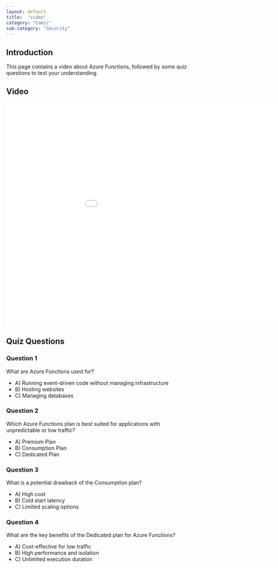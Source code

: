 ```yaml
---
layout: default
title:  "video"
category: "Comic"
sub-category: "Security"
---
```

## Introduction
This page contains a video about Azure Functions, followed by some quiz questions to test your understanding.

## Video
<div class="smart-player-embed-container">
    <iframe class="smart-player-embed-iframe" id="embeddedSmartPlayerInstance" src="Azure Func Video/Azure Func Video_player.html?embedIFrameId=embeddedSmartPlayerInstance" width="1024" height="600" scrolling="no" frameborder="0" webkitAllowFullScreen mozallowfullscreen allowFullScreen></iframe>
</div>
<script src="Azure Func Video/scripts/embedded-smart-player.min.js"></script>

## Quiz Questions

### Question 1
What are Azure Functions used for?

- A) Running event-driven code without managing infrastructure
- B) Hosting websites
- C) Managing databases

### Question 2
Which Azure Functions plan is best suited for applications with unpredictable or low traffic?

- A) Premium Plan
- B) Consumption Plan
- C) Dedicated Plan

### Question 3
What is a potential drawback of the Consumption plan?

- A) High cost
- B) Cold start latency
- C) Limited scaling options

### Question 4
What are the key benefits of the Dedicated plan for Azure Functions?

- A) Cost-effective for low traffic
- B) High performance and isolation
- C) Unlimited execution duration


